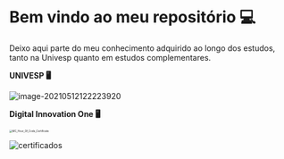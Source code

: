 # Bem vindo ao meu repositório :computer:
Deixo aqui parte do meu conhecimento adquirido ao longo dos estudos, tanto na Univesp quanto em estudos complementares.

**UNIVESP :desktop_computer:**

![image-20210512122223920](C:\Users\welli\AppData\Roaming\Typora\typora-user-images\image-20210512122223920.png)

**Digital Innovation One :desktop_computer:**

<img src="C:\Users\welli\Pictures\MC_Hour_Of_Code_Certificate.png" alt="MC_Hour_Of_Code_Certificate" style="zoom:33%;" />



![certificados](C:\Users\welli\Pictures\certificados.png)